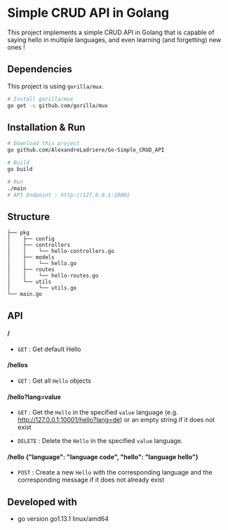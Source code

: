 # Simple CRUD API in Golang

This project implements a simple CRUD API in Golang that is capable of saying hello in multiple languages, and even learning (and forgetting) new ones !

## Dependencies

This project is using ```gorilla/mux```.
```bash
# Install gorilla/mux
go get -u github.com/gorilla/mux
```

## Installation & Run
```bash
# Download this project
go github.com/AlexandreLadriere/Go-Simple_CRUD_API
```

```bash
# Build
go build
```

```bash
# Run
./main
# API Endpoint : http://127.0.0.1:10001
```

## Structure

```
├── pkg
│    ├── config
│    ├── controllers 
│    │    └── hello-controllers.go
│    ├── models 
│    │    └── hello.go
│    ├── routes
│    │    └── hello-routes.go
│    └── utils 
│         └── utils.go
└── main.go
```

## API

#### /
* `GET` : Get default Hello

#### /hellos
* `GET` : Get all ```Hello``` objects

#### /hello?lang=value
* `GET` : Get the ```Hello``` in the specified ```value``` language (e.g. http://127.0.0.1:10001/hello?lang=de) or an empty string if it does not exist

* `DELETE` : Delete the ```Hello``` in the specified ```value``` language.

#### /hello {"language": "language code", "hello": "language hello"}
* `POST` : Create a new ```Hello``` with the corresponding language and the corresponding message if it does not already exist

#### 

## Developed with
  - go version go1.13.1 linux/amd64